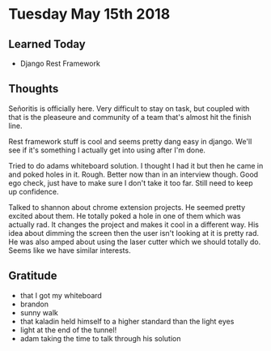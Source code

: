 # Tuesday May 15th 2018

## Learned Today
* Django Rest Framework

## Thoughts
Señoritis is officially here. Very difficult to stay on task, but coupled with that is the pleaseure and community of a team that's almost hit the finish line.

Rest framework stuff is cool and seems pretty dang easy in django. We'll see if it's something I actually get into using after I'm done.

Tried to do adams whiteboard solution. I thought I had it but then he came in and poked holes in it. Rough. Better now than in an interview though. Good ego check, just have to make sure I don't take it too far. Still need to keep up confidence.

Talked to shannon about chrome extension projects. He seemed pretty excited about them. He totally poked a hole in one of them which was actually rad. It changes the project and makes it cool in a different way. His idea about dimming the screen then the user isn't looking at it is pretty rad. He was also amped about using the laser cutter which we should totally do. Seems like we have similar interests.

## Gratitude
* that I got my whiteboard
* brandon
* sunny walk
* that kaladin held himself to a higher standard than the light eyes
* light at the end of the tunnel!
* adam taking the time to talk through his solution

